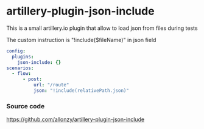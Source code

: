 # artillery-plugin-json-include

This is a small artillery.io plugin that allow to load json from files during tests

The custom instruction is "!include($fileName)" in json field
```yaml
config:
  plugins:
    json-include: {}
scenarios:
  - flow:
      - post:
          url: "/route"
          json: "!include(relativePath.json)"
```
### Source code
https://github.com/allonzy/artillery-plugin-json-include
